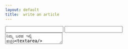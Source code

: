 ```yaml
---
layout: default
title:  write an article
---
```


<form action="https://getsimpleform.com/messages?form_api_token=6ea977a8649826a7a168aefcc1678a4f" method="post">
  <!-- the redirect_to is optional, the form will redirect to the referrer on submission -->
  <input type='hidden' name='redirect_to' value='/' />
  <!-- all your input fields here.... -->
  <input class="form-control" type="text" name="ಹೆಸರು">
  <input class="form-control" type='email' name='ಇಮೇಲ್' />
  <textarea class="form-control"  name='ಲೇಖನ' >ನಿಮ್ಮ ಬರಹ ಇಲ್ಲಿ ಹಚ್ಚಿರಿ<textarea/>
  <input class="btn btn-lg btn-success" type='submit' value='ಸಲ್ಲಿಸಿ' />
</form>